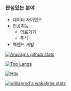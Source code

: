 ### 관심있는 분야

- 데이터 사이언스
- 인공지능
  - 의료기기
  - 주식
- 백엔드 개발

[![Anurag's github stats](https://github-readme-stats.vercel.app/api?username=mildsalmon&count_private=false&show_icons=true)](https://github.com/mildsalmon)

[![Top Langs](https://github-readme-stats.vercel.app/api/top-langs/?username=mildsalmon&hide=html)](https://github.com/mildsalmon)

[![Hits](https://hits.seeyoufarm.com/api/count/incr/badge.svg?url=https%3A%2F%2Fgithub.com%2Fmildsalmon)](https://hits.seeyoufarm.com)

[![willianrod's wakatime stats](https://github-readme-stats.vercel.app/api/wakatime?username=mildsalmon)](https://github.com/mildsalmon)
